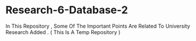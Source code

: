 # Research-6-Database-2
In This Repository , Some Of The Important Points Are Related To University Research Added . ( This Is A Temp Repository ) 
